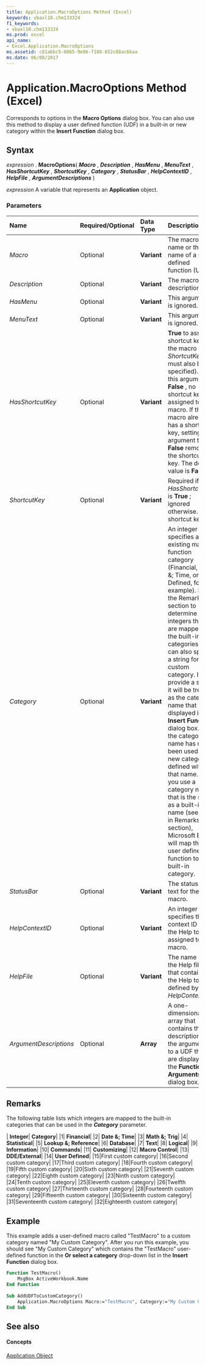 ```yaml
---
title: Application.MacroOptions Method (Excel)
keywords: vbaxl10.chm133324
f1_keywords:
- vbaxl10.chm133324
ms.prod: excel
api_name:
- Excel.Application.MacroOptions
ms.assetid: c81abbc5-0865-9e86-f188-652c88ac6baa
ms.date: 06/08/2017
---
```



# Application.MacroOptions Method (Excel)

Corresponds to options in the  **Macro Options** dialog box. You can also use this method to display a user defined function (UDF) in a built-in or new category within the **Insert Function** dialog box.


## Syntax

 _expression_ . **MacroOptions**( **_Macro_** , **_Description_** , **_HasMenu_** , **_MenuText_** , **_HasShortcutKey_** , **_ShortcutKey_** , **_Category_** , **_StatusBar_** , **_HelpContextID_** , **_HelpFile_** , **_ArgumentDescriptions_** )

 _expression_ A variable that represents an **Application** object.


### Parameters



|**Name**|**Required/Optional**|**Data Type**|**Description**|
|:-----|:-----|:-----|:-----|
| _Macro_|Optional| **Variant**|The macro name or the name of a user defined function (UDF).|
| _Description_|Optional| **Variant**|The macro description.|
| _HasMenu_|Optional| **Variant**|This argument is ignored.|
| _MenuText_|Optional| **Variant**|This argument is ignored.|
| _HasShortcutKey_|Optional| **Variant**| **True** to assign a shortcut key to the macro ( _ShortcutKey_ must also be specified). If this argument is **False** , no shortcut key is assigned to the macro. If the macro already has a shortcut key, setting this argument to **False** removes the shortcut key. The default value is **False** .|
| _ShortcutKey_|Optional| **Variant**|Required if  _HasShortcutKey_ is **True** ; ignored otherwise. The shortcut key.|
| _Category_|Optional| **Variant**|An integer that specifies an existing macro function category (Financial, Date &; Time, or User Defined, for example). See the Remarks section to determine the integers that are mapped to the built-in categories. You can also specify a string for a custom category. If you provide a string it will be treated as the category name that is displayed in the  **Insert Function** dialog box. If the category name has never been used, a new category is defined with that name. If you use a category name that is the same as a built-in name (see list in Remarks section), Microsoft Excel will map the user defined function to that built-in category.|
| _StatusBar_|Optional| **Variant**|The status bar text for the macro.|
| _HelpContextID_|Optional| **Variant**|An integer that specifies the context ID for the Help topic assigned to the macro.|
| _HelpFile_|Optional| **Variant**|The name of the Help file that contains the Help topic defined by  _HelpContextId_.|
| _ArgumentDescriptions_|Optional| **Array**|A one-dimensional array that contains the descriptions for the arguments to a UDF that are displayed in the  **Function Arguments** dialog box.|

## Remarks

The following table lists which integers are mapped to the built-in categories that can be used in the  **_Category_** parameter.



| **Integer**| **Category**|
|1| **Financial**|
|2| **Date &; Time**|
|3| **Math &; Trig**|
|4| **Statistical**|
|5| **Lookup &; Reference**|
|6| **Database**|
|7| **Text**|
|8| **Logical**|
|9| **Information**|
|10| **Commands**|
|11| **Customizing**|
|12| **Macro Control**|
|13| **DDE/External**|
|14| **User Defined**|
|15|First custom category|
|16|Second custom category|
|17|Third custom category|
|18|Fourth custom category|
|19|Fifth custom category|
|20|Sixth custom category|
|21|Seventh custom category|
|22|Eighth custom category|
|23|Ninth custom category|
|24|Tenth custom category|
|25|Eleventh custom category|
|26|Twelfth custom category|
|27|Thirteenth custom category|
|28|Fourteenth custom category|
|29|Fifteenth custom category|
|30|Sixteenth custom category|
|31|Seventeenth custom category|
|32|Eighteenth custom category|

## Example

This example adds a user-defined macro called "TestMacro" to a custom category named "My Custom Category". After you run this example, you should see "My Custom Category" which contains the "TestMacro" user-defined function in the  **Or select a category** drop-down list in the **Insert Function** dialog box.


```vb
Function TestMacro() 
    MsgBox ActiveWorkbook.Name 
End Function 
 
Sub AddUDFToCustomCategory() 
    Application.MacroOptions Macro:="TestMacro", Category:="My Custom Category" 
End Sub
```


## See also


#### Concepts


[Application Object](application-object-excel.md)


